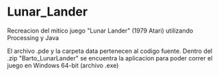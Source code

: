 # Lunar_Lander
Recreacion del mitico juego "Lunar Lander" (1979 Atari) utilizando Processing y Java

El archivo .pde y la carpeta data pertenecen al codigo fuente.
Dentro del .zip "Barto_LunarLander" se encuentra la aplicacion para poder correr el juego en Windows 64-bit (archivo .exe)
